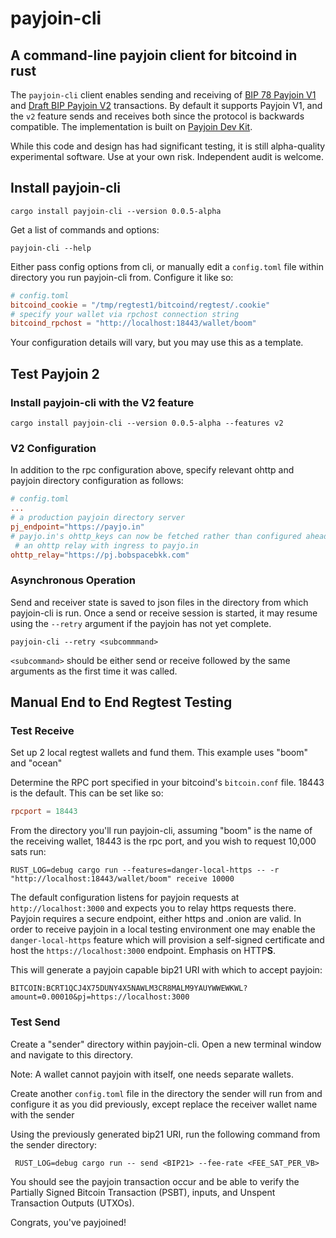# payjoin-cli

## A command-line payjoin client for bitcoind in rust

The `payjoin-cli` client enables sending and receiving of [BIP 78 Payjoin V1](https://github.com/bitcoin/bips/blob/master/bip-0078.mediawiki) and [Draft BIP Payjoin V2](https://github.com/bitcoin/bips/pull/1483) transactions. By default it supports Payjoin V1, and the `v2` feature sends and receives both since the protocol is backwards compatible. The implementation is built on [Payjoin Dev Kit](https://payjoindevkit.org).

While this code and design has had significant testing, it is still alpha-quality experimental software. Use at your own risk.
Independent audit is welcome.

## Install payjoin-cli

```console
cargo install payjoin-cli --version 0.0.5-alpha
```

Get a list of commands and options:

```console
payjoin-cli --help
```

Either pass config options from cli, or manually edit a `config.toml` file within directory you run payjoin-cli from.
Configure it like so:

```toml
# config.toml
bitcoind_cookie = "/tmp/regtest1/bitcoind/regtest/.cookie"
# specify your wallet via rpchost connection string
bitcoind_rpchost = "http://localhost:18443/wallet/boom"
 ```

Your configuration details will vary, but you may use this as a template.

## Test Payjoin 2

### Install payjoin-cli with the V2 feature

```console
cargo install payjoin-cli --version 0.0.5-alpha --features v2
```

### V2 Configuration

In addition to the rpc configuration above, specify relevant ohttp and payjoin directory configuration as follows:

```toml
# config.toml
...
# a production payjoin directory server
pj_endpoint="https://payjo.in"
# payjo.in's ohttp_keys can now be fetched rather than configured ahead of time
 # an ohttp relay with ingress to payjo.in
ohttp_relay="https://pj.bobspacebkk.com"
```

### Asynchronous Operation

Send and receiver state is saved to json files in the directory from which payjoin-cli is run. Once a send or receive session is started, it may resume using the `--retry` argument if the payjoin has not yet complete.

```console
payjoin-cli --retry <subcommmand>
```

`<subcommand>` should be either send or receive followed by the same arguments as the first time it was called.

## Manual End to End Regtest Testing

### Test Receive

Set up 2 local regtest wallets and fund them. This example uses "boom" and "ocean"

Determine the RPC port specified in your bitcoind's `bitcoin.conf`
file. 18443 is the default. This can be set like so:

```conf
rpcport = 18443
```

From the directory you'll run payjoin-cli, assuming "boom" is the name of the receiving wallet, 18443 is the rpc port, and you wish to request 10,000 sats run:

```console
RUST_LOG=debug cargo run --features=danger-local-https -- -r "http://localhost:18443/wallet/boom" receive 10000
```

The default configuration listens for payjoin requests at `http://localhost:3000` and expects you to relay https requests there.
Payjoin requires a secure endpoint, either https and .onion are valid. In order to receive payjoin in a local testing environment one may enable the  `danger-local-https` feature which will provision a self-signed certificate and host the `https://localhost:3000` endpoint. Emphasis on HTTP**S**.

This will generate a payjoin capable bip21 URI with which to accept payjoin:

```console
BITCOIN:BCRT1QCJ4X75DUNY4X5NAWLM3CR8MALM9YAUYWWEWKWL?amount=0.00010&pj=https://localhost:3000
```

### Test Send

Create a "sender" directory within payjoin-cli. Open a new terminal window and navigate to this directory.

Note: A wallet cannot payjoin with itself, one needs separate wallets.

Create another `config.toml` file in the directory the sender will run from  and configure it as you did previously, except replace the receiver wallet name with the sender

Using the previously generated bip21 URI, run the following command
from the sender directory:

```console
 RUST_LOG=debug cargo run -- send <BIP21> --fee-rate <FEE_SAT_PER_VB>
```

You should see the payjoin transaction occur and be able to verify the Partially Signed Bitcoin Transaction (PSBT), inputs, and Unspent Transaction Outputs (UTXOs).

Congrats, you've payjoined!
